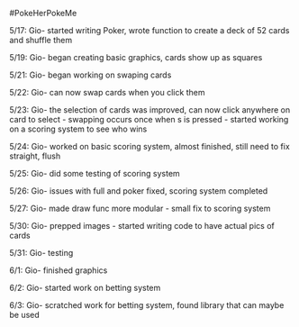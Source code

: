 #PokeHerPokeMe

5/17: Gio- started writing Poker, wrote function to create a deck of 52 cards and shuffle them

5/19: Gio- began creating basic graphics, cards show up as squares

5/21: Gio- began working on swaping cards

5/22: Gio- can now swap cards when you click them

5/23: Gio- the selection of cards was improved, can now click anywhere on card to select - swapping occurs once when s is pressed - started working on a scoring system to see who wins

5/24: Gio- worked on basic scoring system, almost finished, still need to fix straight, flush

5/25: Gio- did some testing of scoring system

5/26: Gio- issues with full and poker fixed, scoring system completed

5/27: Gio- made draw func more modular - small fix to scoring system

5/30: Gio- prepped images - started writing code to have actual pics of cards

5/31: Gio- testing

6/1: Gio- finished graphics

6/2: Gio- started work on betting system

6/3: Gio- scratched work for betting system, found library that can maybe be used


